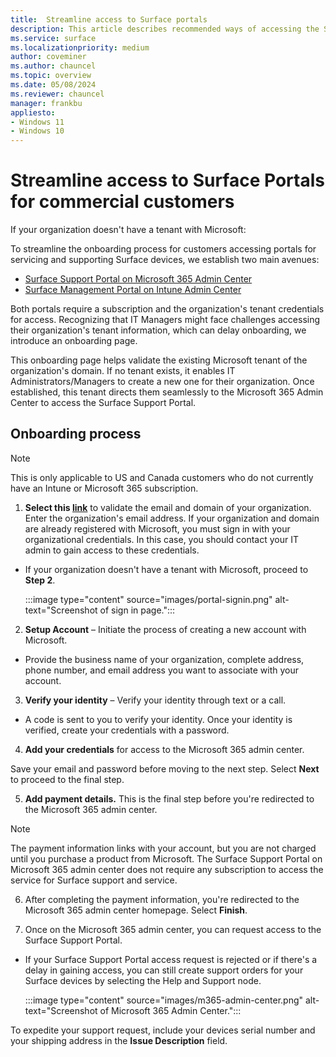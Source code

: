 ```yaml
---
title:  Streamline access to Surface portals
description: This article describes recommended ways of accessing the Surface Support Portal and the Surface Management Portal.
ms.service: surface
ms.localizationpriority: medium
author: coveminer
ms.author: chauncel
ms.topic: overview
ms.date: 05/08/2024
ms.reviewer: chauncel
manager: frankbu
appliesto:
- Windows 11
- Windows 10
---
```



# Streamline access to Surface Portals for commercial customers

If your organization doesn't have a tenant with Microsoft:

To streamline the onboarding process for customers accessing portals for servicing and supporting Surface devices, we establish two main avenues:

- [Surface Support Portal on Microsoft 365 Admin Center](self-serve-warranty-service.md)
- [Surface Management Portal on Intune Admin Center](surface-management-portal.md)

Both portals require a subscription and the organization's tenant credentials for access. Recognizing that IT Managers might face challenges accessing their organization's tenant information, which can delay onboarding, we introduce an onboarding page.

This onboarding page helps validate the existing Microsoft tenant of the organization's domain. If no tenant exists, it enables IT Administrators/Managers to create a new one for their organization. Once established, this tenant directs them seamlessly to the Microsoft 365 Admin Center to access the Surface Support Portal.

## Onboarding process

> [!NOTE]
> This is only applicable to US and Canada customers who do not currently have an Intune or Microsoft 365 subscription.

1. **Select this [link](https://signup.microsoft.com/createaccount?culture=en-us&country=us&ru=https%3A%2F%2Fadmin.microsoft.com%2FAdminportal%2FHome%3Fmcapiorgid%3D%7Bmcapiorgid%7D%26accountid%3D%7Baccountid%7D%26&origin=servicesHub&scenario=skiplba)** to validate the email and domain of your organization. Enter the organization's email address. If your organization and domain are already registered with Microsoft, you must sign in with your organizational credentials. In this case, you should contact your IT admin to gain access to these credentials.

- If your organization doesn't have a tenant with Microsoft, proceed to **Step 2**.

    :::image type="content" source="images/portal-signin.png" alt-text="Screenshot of sign in page.":::

2. **Setup Account** – Initiate the process of creating a new account with Microsoft.

- Provide the business name of your organization, complete address, phone number, and email address you want to associate with your account.

3. **Verify your identity** – Verify your identity through text or a call.

- A code is sent to you to verify your identity. Once your identity is verified, create your credentials with a password.

4. **Add your credentials** for access to the Microsoft 365 admin center.

Save your email and password before moving to the next step. Select **Next** to proceed to the final step.

5. **Add payment details.** This is the final step before you're redirected to the Microsoft 365 admin center.

> [!NOTE]
> The payment information links with your account, but you are not charged until you purchase a product from Microsoft. The Surface Support Portal on Microsoft 365 admin center does not require any subscription to access the service for Surface support and service.

6. After completing the payment information, you're redirected to the Microsoft 365 admin center homepage. Select **Finish**.

7. Once on the Microsoft 365 admin center, you can request access to the Surface Support Portal.

- If your Surface Support Portal access request is rejected or if there's a delay in gaining access, you can still create support orders for your Surface devices by selecting  the Help and Support node.

    :::image type="content" source="images/m365-admin-center.png" alt-text="Screenshot of Microsoft 365 Admin Center.":::

To expedite your support request, include your devices serial number and your shipping address in the **Issue Description** field.

